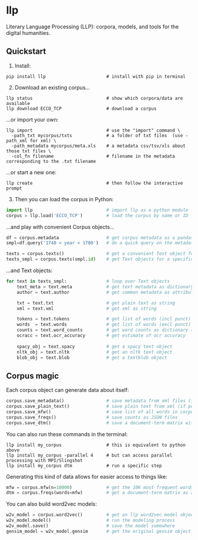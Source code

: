 # llp

Literary Language Processing (LLP): corpora, models, and tools for the digital humanities.

## Quickstart

1) Install:

```
pip install llp                       # install with pip in terminal
```

2) Download an existing corpus...

```
llp status                            # show which corpora/data are available
llp download ECCO_TCP                 # download a corpus
```

...or import your own:

```
llp import                            # use the "import" command \
  -path_txt mycorpus/txts             # a folder of txt files  (use -path_xml for xml) \
  -path_metadata mycorpus/meta.xls    # a metadata csv/tsv/xls about those txt files \
  -col_fn filename                    # filename in the metadata corresponding to the .txt filename
```

...or start a new one:

```
llp create                            # then follow the interactive prompt
```

3) Then you can load the corpus in Python:

```python
import llp                            # import llp as a python module
corpus = llp.load('ECCO_TCP')         # load the corpus by name or ID
```

...and play with convenient Corpus objects...

```python
df = corpus.metadata                  # get corpus metadata as a pandas dataframe
smpl=df.query('1740 < year < 1780')   # do a quick query on the metadata

texts = corpus.texts()                # get a convenient Text object for each text
texts_smpl = corpus.texts(smpl.id)    # get Text objects for a specific list of IDs
```

...and Text objects:

```python
for text in texts_smpl:               # loop over Text objects
    text_meta = text.meta             # get text metadata as dictionary
    author = text.author              # get common metadata as attributes    

    txt = text.txt                    # get plain text as string
    xml = text.xml                    # get xml as string

    tokens = text.tokens              # get list of words (incl punct)
    words  = text.words               # get list of words (excl punct)
    counts = text.word_counts         # get word counts as dictionary (from JSON if saved)
    ocracc = text.ocr_accuracy        # get estimate of ocr accuracy
    
    spacy_obj = text.spacy            # get a spacy text object
    nltk_obj = text.nltk              # get an nltk text object
    blob_obj = text.blob              # get a textblob object
```

## Corpus magic

Each corpus object can generate data about itself:

```python
corpus.save_metadata()                # save metadata from xml files (if possible)
corpus.save_plain_text()              # save plain text from xml (if possible)
corpus.save_mfw()                     # save list of all words in corpus and their total  count
corpus.save_freqs()                   # save counts as JSON files
corpus.save_dtm()                     # save a document-term matrix with top N words
```

You can also run these commands in the terminal:

```
llp install my_corpus                 # this is equivalent to python above
llp install my_corpus -parallel 4     # but can access parallel processing with MPI/Slingshot
llp install my_corpus dtm             # run a specific step
```

Generating this kind of data allows for easier access to things like:

```python
mfw = corpus.mfw(n=10000)             # get the 10K most frequent words
dtm = corpus.freqs(words=mfw)         # get a document-term matrix as a pandas dataframe
```

You can also build word2vec models:

```python
w2v_model = corpus.word2vec()         # get an llp word2vec model object
w2v_model.model()                     # run the modeling process
w2v_model.save()                      # save the model somewhere
gensim_model = w2v_model.gensim       # get the original gensim object
```

























